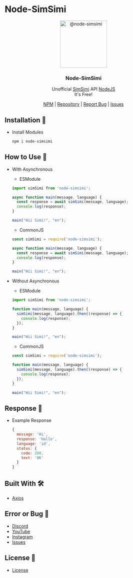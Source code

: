 # Node-SimSimi
<p align="center">
  <img alt="@node-simsimi" style="width: 150px;" src="https://cdn.discordapp.com/attachments/858321432178196490/1055677997694320700/ei_1671763615054-removebg-preview.png">
</p>
<div align="center">
  <h3>Node-SimSimi</h3>
  <p>Unofficial <a href="https://simsimi.com">SimSimi</a> API <a href="https://nodejs.org">NodeJS</a><br>It's Free!</p>
</div>
<div align="center">
  <a href="https://www.npmjs.com/package/node-simsimi">NPM</a> | <a href="https://github.com/DrelezTM/node-simsimi">Repository</a> | <a href="https://dsc.gg/DrelezTM">Report Bug</a> | <a href="https://github.com/DrelezTM/StickerWhatsAppBOT/issues">Issues</a>
</div>

## Installation 📑
* Install Modules
  ```sh
  npm i node-simsimi
  ```
 
 ## How to Use 🔭
 * With Asynchronous
   * ESModule
    ```js
    import simSimi from 'node-simsimi';
   
    async function main(message, language) {
      const response = await simSimi(message, language);
      console.log(response);
    }
   
    main("Hii Simi!", "en");
    ```
   * CommonJS
    ```js
    const simSimi = require('node-simsimi');
   
    async function main(message, language) {
      const response = await simSimi(message, language);
      console.log(response);
    }
   
    main("Hii Simi!", "en");
    ```
  
 * Without Asynchronous
   * ESModule
    ```js
    import simSimi from 'node-simsimi';

    function main(message, language) {
      simSimi(message, language).then((response) => {
        console.log(response);
      });
    }
   
    main("Hii Simi!", "en");
    ```
   * CommonJS
    ```js
    const simSimi = require('node-simsimi');

    function main(message, language) {
      simSimi(message, language).then((response) => {
        console.log(response);
      });
    }
   
    main("Hii Simi!", "en");
    ```

## Response 📨
* Example Response
  ```js
  {
    message: 'Hi',
    response: 'Hallo',
    language: 'id',
    status: {
      code: 200,
      text: 'OK'
    }
  }
  ```

## Built With 🛠
* [Axios](https://axios-http.com/docs/intro)

## Error or Bug 🐞
* [Discord](https://dsc.gg/DrelezTM)
* [YouTube](https://www.youtube.com/p/DrelezTM)
* [Instagram](https://www.instagram.com/DrelezTM)
* [Issues](https://github.com/DrelezTM/StickerWhatsAppBOT/issues)

## License 📜
* [License](https://github.com/DrelezTM/node-simsimi/blob/main/LICENSE)
